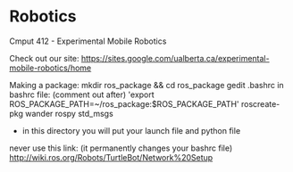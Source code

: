 # Robotics
Cmput 412 - Experimental Mobile Robotics

Check out our site: https://sites.google.com/ualberta.ca/experimental-mobile-robotics/home

Making a package:
mkdir ros_package && cd ros_package
gedit .bashrc
in bashrc file: (comment out after) 'export ROS_PACKAGE_PATH=~/ros_package:$ROS_PACKAGE_PATH'
roscreate-pkg wander rospy std_msgs
* in this directory you will put your launch file and python file

never use this link: (it permanently changes your bashrc file)
http://wiki.ros.org/Robots/TurtleBot/Network%20Setup
